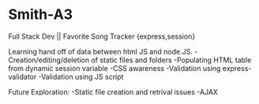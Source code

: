 # Smith-A3
Full Stack Dev || Favorite Song Tracker {express,session}

Learning hand off of data between html JS and node.JS.
-Creation/editing/deletion of static files and folders
-Populating HTML table from dynamic session variable
-CSS awareness
-Validation using express-validator
-Validation using JS script


Future Exploration:
  -Static file creation and retrival issues
  -AJAX
